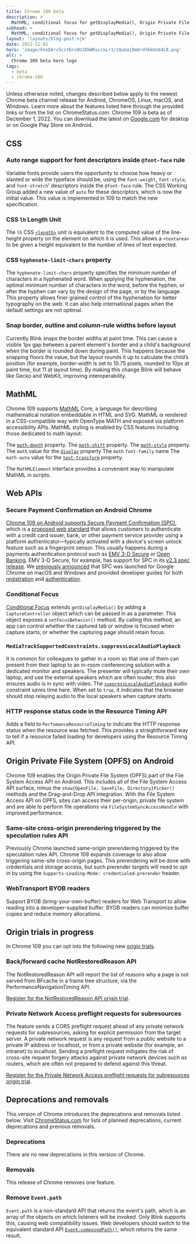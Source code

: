 ```yaml
---
title: Chrome 109 beta
description: >
  MathML, conditional focus for getDisplayMedia(), Origin Private File System on Android, and more.
subhead: >
  MathML, conditional focus for getDisplayMedia(), Origin Private File System on Android, and more.
layout: 'layouts/blog-post.njk'
date: 2022-12-01
hero: 'image/kheDArv5csY6rvQUJDbWRscckLr1/zQuGajDm8rdY6kUo84LB.png'
alt: >
  Chrome 109 beta hero logo
tags:
  - beta
  - chrome-109
---
```


Unless otherwise noted, changes described below apply to the newest Chrome beta channel release for Android, ChromeOS, Linux, macOS, and Windows. Learn more about the features listed here through the provided links or from the list on ChromeStatus.com. Chrome 109 is beta as of December 1, 2022. You can download the latest on [Google.com](https://www.google.com/chrome/beta/) for desktop or on Google Play Store on Android.

## CSS

### Auto range support for font descriptors inside `@font-face` rule

Variable fonts provide users the opportunity to choose how heavy or slanted or wide the typeface should be, using the `font-weight`, `font-style`, and `font-stretch`' descriptors inside the `@font-face` rule. The CSS Working Group added a new value of `auto` for these descriptors, which is now the initial value. This value is implemented in 109 to match the new specification.

### CSS `lh` Length Unit

The `lh` CSS [`<length>`](https://developer.mozilla.org/docs/Web/CSS/length) unit is equivalent to the computed value of the line-height property on the element on which it is used. This allows a `<textarea>` to be given a height equivalent to the number of lines of text expected.

### CSS `hyphenate-limit-chars` property

The `hyphenate-limit-chars` property specifies the minimum number of characters in a hyphenated word. When applying the hyphenation, the optimal minimum number of characters in the word, before the hyphen, or after the hyphen can vary by the design of the page, or by the language. This property allows finer grained control of the hyphenation for better typography on the web. It can also help international pages when the default settings are not optimal. 

### Snap border, outline and column-rule widths before layout

Currently Blink snaps the border widths at paint time. This can cause a visible 1px gap between a parent element's border and a child's background when the border is rounded down during paint. This happens because the snapping floors the value, but the layout rounds it up to calculate the child’s position (for example, border-width is set to 10.75 pixels, rounded to 10px at paint time, but 11 at layout time). By making this change Blink will behave like Gecko and WebKit, improving interoperability.

## MathML

Chrome 109 supports [MathML](https://developer.mozilla.org/docs/Web/MathML) Core, a language for describing mathematical notation embeddable in HTML and SVG. MathML is rendered in a CSS-compatible way with OpenType MATH and exposed via platform accessibility APIs. MathML styling is enabled by CSS features including those dedicated to math layout:

The [`math-depth`](https://developer.mozilla.org/docs/Web/CSS/math-depth) property.
The [`math-shift`](https://developer.mozilla.org/docs/Web/CSS/math-shift) property.
The [`math-style`](https://developer.mozilla.org/docs/Web/CSS/math-style) property. 
The `math` value for the [`display`](https://developer.mozilla.org/docs/Web/CSS/display) property
The `math` `font-family` name
The `math-auto` value for the [`text-transform`](https://developer.mozilla.org/docs/Web/CSS/text-transform) property. 

The `MathMLElement` interface provides a convenient way to manipulate MathML in scripts. 

## Web APIs

### Secure Payment Confirmation on Android Chrome

[Chrome 109 on Android supports Secure Payment Confirmation (SPC)](/blog/spc-on-android), which is a [proposed web standard](https://www.w3.org/TR/secure-payment-confirmation/) that allows customers to authenticate with a credit card issuer, bank, or other payment service provider using a platform authenticator—typically activated with a device's screen unlock feature such as a fingerprint sensor. This usually happens during a payments authentication protocol such as [EMV 3-D Secure](https://www.emvco.com/emv-technologies/3d-secure/) or [Open Banking](https://standards.openbanking.org.uk/). EMV 3-D Secure, for example, has support for SPC in its [v2.3 spec release](https://www.emvco.com/emv_insights_post/what-is-new-with-emv-3ds-v2-3/). We [previously announced](/articles/secure-payment-confirmation/) that SPC was launched for Google Chrome on macOS and Windows and provided developer guides for both [registration](/articles/register-secure-payment-confirmation/) and [authentication](/articles/authenticate-secure-payment-confirmation/).

### Conditional Focus

[Conditional Focus](/docs/web-platform/conditional-focus) extends `getDisplayMedia()` by adding a `CaptureController` object which can be passed in as a parameter. This object exposes a `setFocusBehavior()` method. By calling this method, an app can control whether the captured tab or window is focused when capture starts, or whether the capturing page should retain focus.

### `MediaTrackSupportedConstraints.suppressLocalAudioPlayback`

It is common for colleagues to gather in a room so that one of them can present from their laptop to an in-room conferencing solution with a dedicated monitor and speakers. The presenter will typically mute their own laptop, and use the external speakers which are often louder; this also ensures audio is in sync with video. The [`suppressLocalAudioPlayback`](/blog/screen-sharing-improvements-in-chrome-109/#suppress-local-audio-playback) audio constraint saves time here. When set to `true`, it indicates that the browser should stop relaying audio to the local speakers when capture starts. 

### HTTP response status code in the Resource Timing API

Adds a field to `PerfomanceResourceTiming` to indicate the HTTP response status when the resource was fetched. This provides a straightforward way to tell if a resource failed loading for developers using the Resource Timing API. 

## Origin Private File System (OPFS) on Android

Chrome 109 enables the Origin Private File System (OPFS) part of the File System Access API on Android. This includes all of the File System Access API surface, minus the `show{OpenFile, SaveFile, Directory}Picker()` methods and the Drag-and-Drop API integration. With the File System Access API on OPFS, sites can access their per-origin, private file system and are able to perform file operations via `FileSystemSyncAccessHandle` with improved performance. 

### Same-site cross-origin prerendering triggered by the speculation rules API

Previously Chrome launched same-origin prerendering triggered by the speculation rules API. Chrome 109 expands coverage to also allow triggering same-site cross-origin pages. This prerendering will be done with credentials and storage access, but such prerender targets will need to opt in by using the `Supports-Loading-Mode: credentialed-prerender` header.

### WebTransport BYOB readers

Support BYOB (bring-your-own-buffer) readers for Web Transport to allow reading into a developer-supplied buffer. BYOB readers can minimize buffer copies and reduce memory allocations. 

## Origin trials in progress

In Chrome 109 you can opt into the following new [origin trials](/docs/web-platform/origin-trials/). 

### Back/forward cache NotRestoredReason API

The NotRestoredReason API will report the list of reasons why a page is not served from BFcache in a frame tree structure, via the PerformanceNavigationTiming API.

[Register for the NotRestoredReason API origin trial](/origintrials/#/register_trial/3101854243351429121).

### Private Network Access preflight requests for subresources

The feature sends a CORS preflight request ahead of any private network requests for subresources, asking for explicit permission from the target server. A private network request is any request from a public website to a private IP address or localhost, or from a private website (for example, an intranet) to localhost. Sending a preflight request mitigates the risk of cross-site request forgery attacks against private network devices such as routers, which are often not prepared to defend against this threat.

[Register for the Private Network Access preflight requests for subresources origin trial](/origintrials/#/view_trial/4081387162304512001).

## Deprecations and removals

This version of Chrome introduces the deprecations and removals listed below. Visit [ChromeStatus.com](https://chromestatus.com) for lists of planned deprecations, current deprecations and previous removals.

### Deprecations

There are no new deprecations in this version of Chrome.

### Removals

This release of Chrome removes one feature.

### Remove `Event.path`

`Event.path` is a non-standard API that returns the event's path, which is an array of the objects on which listeners will be invoked. Only Blink supports this, causing web compatibility issues. Web developers should switch to the equivalent standard API [`Event.composedPath()`](https://developer.mozilla.org/docs/Web/API/Event/composedPath), which returns the same result.
